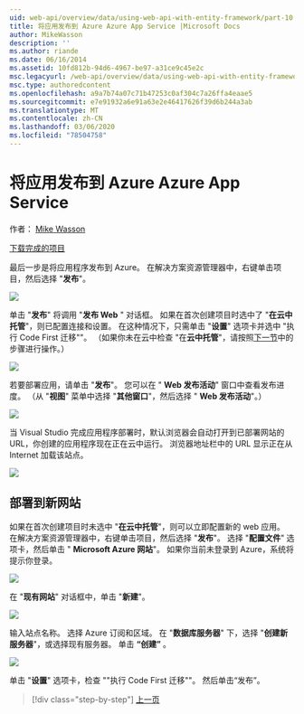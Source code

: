 ```yaml
---
uid: web-api/overview/data/using-web-api-with-entity-framework/part-10
title: 将应用发布到 Azure Azure App Service |Microsoft Docs
author: MikeWasson
description: ''
ms.author: riande
ms.date: 06/16/2014
ms.assetid: 10fd812b-94d6-4967-be97-a31ce9c45e2c
msc.legacyurl: /web-api/overview/data/using-web-api-with-entity-framework/part-10
msc.type: authoredcontent
ms.openlocfilehash: a9a7b74a07c71b47253c0af304c7a26ffa4eaae5
ms.sourcegitcommit: e7e91932a6e91a63e2e46417626f39d6b244a3ab
ms.translationtype: MT
ms.contentlocale: zh-CN
ms.lasthandoff: 03/06/2020
ms.locfileid: "78504758"
---
```

# <a name="publish-the-app-to-azure-azure-app-service"></a>将应用发布到 Azure Azure App Service

作者： [Mike Wasson](https://github.com/MikeWasson)

[下载完成的项目](https://github.com/MikeWasson/BookService)

最后一步是将应用程序发布到 Azure。 在解决方案资源管理器中，右键单击项目，然后选择 "**发布**"。

![](part-10/_static/image1.png)

单击 "**发布**" 将调用 "**发布 Web** " 对话框。 如果在首次创建项目时选中了 "**在云中托管**"，则已配置连接和设置。 在这种情况下，只需单击 "**设置**" 选项卡并选中 &quot;执行 Code First 迁移&quot;"。 （如果你未在云中检查 "在**云中托管**"，请按照[下一节](#new-website)中的步骤进行操作。）

[![](part-10/_static/image3.png)](part-10/_static/image2.png)

若要部署应用，请单击 "**发布**"。 您可以在 " **Web 发布活动**" 窗口中查看发布进度。 （从 "**视图**" 菜单中选择 "**其他窗口**"，然后选择 " **Web 发布活动**"。）

![](part-10/_static/image4.png)

当 Visual Studio 完成应用程序部署时，默认浏览器会自动打开到已部署网站的 URL，你创建的应用程序现在正在云中运行。 浏览器地址栏中的 URL 显示正在从 Internet 加载该站点。

[![](part-10/_static/image6.png)](part-10/_static/image5.png)

<a id="new-website"></a>
## <a name="deploying-to-a-new-website"></a>部署到新网站

如果在首次创建项目时未选中 "**在云中托管**"，则可以立即配置新的 web 应用。 在解决方案资源管理器中，右键单击项目，然后选择 "**发布**"。 选择 "**配置文件**" 选项卡，然后单击 " **Microsoft Azure 网站**"。 如果你当前未登录到 Azure，系统将提示你登录。

[![](part-10/_static/image8.png)](part-10/_static/image7.png)

在 "**现有网站**" 对话框中，单击 "**新建**"。

![](part-10/_static/image9.png)

输入站点名称。 选择 Azure 订阅和区域。 在 "**数据库服务器**" 下，选择 "**创建新服务器**"，或选择现有服务器。 单击 **“创建”** 。

[![](part-10/_static/image11.png)](part-10/_static/image10.png)

单击 "**设置**" 选项卡，检查 &quot;"执行 Code First 迁移&quot;"。 然后单击“发布”。

> [!div class="step-by-step"]
> [上一页](part-9.md)
